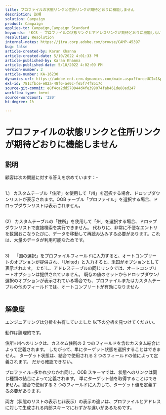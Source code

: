```yaml
---
title: プロファイルの状態リンクと住所リンクが期待どおりに機能しません
description: 説明
solution: Campaign
product: Campaign
applies-to: Campaign,Campaign Standard
keywords: 「KCS — プロファイルの状態リンクとアドレスリンクが期待どおりに機能しない」
resolution: Resolution
internal-notes: https://jira.corp.adobe.com/browse/CAMP-45397
bug: false
article-created-by: Karan Khanna
article-created-date: 5/10/2022 4:01:33 PM
article-published-by: Karan Khanna
article-published-date: 5/10/2022 4:02:09 PM
version-number: 2
article-number: KA-16230
dynamics-url: https://adobe-ent.crm.dynamics.com/main.aspx?forceUCI=1&pagetype=entityrecord&etn=knowledgearticle&id=9e133b72-7ad0-ec11-a7b5-00224809c556
exl-id: 781cfbce-e82a-48f6-ae0c-fe5f74f8517c
source-git-commit: e8f4ca2dd578944d4fe399074fab461de88ad247
workflow-type: tm+mt
source-wordcount: '320'
ht-degree: 1%

---
```


# プロファイルの状態リンクと住所リンクが期待どおりに機能しません

## 説明

顧客は次の問題に対する答えを求めています：-

<br>1.)   カスタムテーブル「住所」を使用して「州」を選択する場合、ドロップダウンリストが表示されます。OOB テーブル「プロファイル」を選択する場合、ドロップダウンリストは表示されません。

<br>(2)   カスタムテーブルの「住所」を使用して「州」を選択する場合、ドロップダウンリストで直接検索を実行できません。 代わりに、非常に不便なエントリを数回おこなうたびに、データを移動して再読み込みする必要があります。これは、大量のデータが利用可能なためです。

<br>3)    「国の選択」をプロファイルフィールドに入力すると、オートコンプリートのオプションが提供され、「United」と入力すると、米国がオプションとして表示されます。 ただし、アドレステーブルの同じリンクでは、オートコンプリートオプションは提供されていません。 既存の値のセットからドロップダウン/選択のオプションが表示されている場合でも、プロファイルまたはカスタムテーブルの他のフィールドでは、オートコンプリートが有効になりません<br><br>

## 解像度


エンジニアリングは分析を共有していました 以下の分析を見つけてください。

動作は論理的です。

住所=州へのリンクは、カスタム住所の 2 つのフィールドを含むカスタム結合によって定義されます。
したがって、単にターゲット状態を選択することはできません。
ターゲット状態は、結合で使用される 2 つのフィールドの値によって定義されます。 だから確認できない。

プロファイル=多かれ少なかれ同じ。OOB スキーマでは、状態へのリンクは同じ種類の結合によって定義されます。
単にターゲット値を取得することはできません。結合で使用する 2 つのフィールドに入力して、ターゲット値を定義する必要があります。

両方（状態のリストの表示と非表示）の表示の違いは、プロファイルとアドレスに対して生成される内部スキーマにわずかな違いがあるためです。
